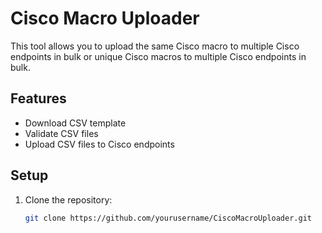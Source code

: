 # Cisco Macro Uploader

This tool allows you to upload the same Cisco macro to multiple Cisco endpoints in bulk or unique Cisco macros to multiple Cisco endpoints in bulk.

## Features
- Download CSV template
- Validate CSV files
- Upload CSV files to Cisco endpoints

## Setup
1. Clone the repository:
   ```sh
   git clone https://github.com/yourusername/CiscoMacroUploader.git
